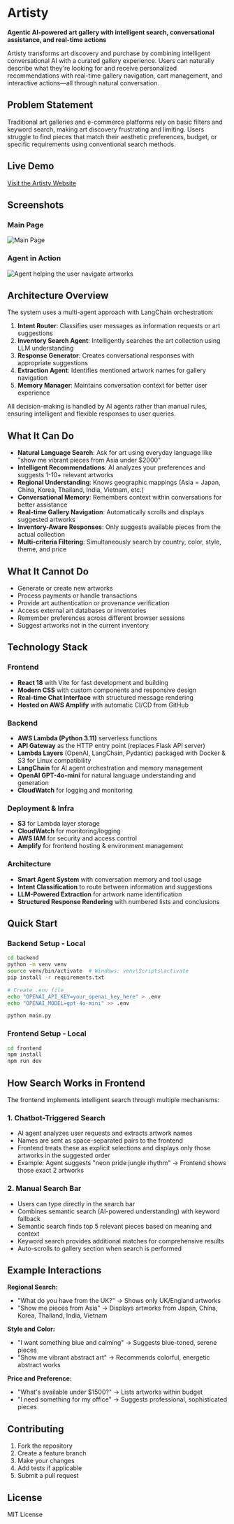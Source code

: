 # Artisty

**Agentic AI-powered art gallery with intelligent search, conversational assistance, and real-time actions**

Artisty transforms art discovery and purchase by combining intelligent conversational AI with a curated gallery experience. Users can naturally describe what they're looking for and receive personalized recommendations with real-time gallery navigation, cart management, and interactive actions—all through natural conversation.

## Problem Statement

Traditional art galleries and e-commerce platforms rely on basic filters and keyword search, making art discovery frustrating and limiting. Users struggle to find pieces that match their aesthetic preferences, budget, or specific requirements using conventional search methods.

## Live Demo
[Visit the Artisty Website](https://main.d22zce484yggk5.amplifyapp.com/)

## Screenshots

### Main Page
![Main Page](frontend/docs/images/main-page.png)

### Agent in Action
![Agent helping the user navigate artworks](frontend/docs/images/agent-navigate.png)


## Architecture Overview

The system uses a multi-agent approach with LangChain orchestration:

1. **Intent Router**: Classifies user messages as information requests or art suggestions
2. **Inventory Search Agent**: Intelligently searches the art collection using LLM understanding
3. **Response Generator**: Creates conversational responses with appropriate suggestions
4. **Extraction Agent**: Identifies mentioned artwork names for gallery navigation
5. **Memory Manager**: Maintains conversation context for better user experience

All decision-making is handled by AI agents rather than manual rules, ensuring intelligent and flexible responses to user queries.

## What It Can Do

- **Natural Language Search**: Ask for art using everyday language like "show me vibrant pieces from Asia under $2000"
- **Intelligent Recommendations**: AI analyzes your preferences and suggests 1-10+ relevant artworks
- **Regional Understanding**: Knows geographic mappings (Asia = Japan, China, Korea, Thailand, India, Vietnam, etc.)
- **Conversational Memory**: Remembers context within conversations for better assistance
- **Real-time Gallery Navigation**: Automatically scrolls and displays suggested artworks
- **Inventory-Aware Responses**: Only suggests available pieces from the actual collection
- **Multi-criteria Filtering**: Simultaneously search by country, color, style, theme, and price

## What It Cannot Do

- Generate or create new artworks
- Process payments or handle transactions
- Provide art authentication or provenance verification
- Access external art databases or inventories
- Remember preferences across different browser sessions
- Suggest artworks not in the current inventory

## Technology Stack

### Frontend
- **React 18** with Vite for fast development and building
- **Modern CSS** with custom components and responsive design
- **Real-time Chat Interface** with structured message rendering
- **Hosted on AWS Amplify** with automatic CI/CD from GitHub

### Backend
- **AWS Lambda (Python 3.11)** serverless functions
- **API Gateway** as the HTTP entry point (replaces Flask API server)
- **Lambda Layers** (OpenAI, LangChain, Pydantic) packaged with Docker & S3 for Linux compatibility
- **LangChain** for AI agent orchestration and memory management
- **OpenAI GPT-4o-mini** for natural language understanding and generation
- **CloudWatch** for logging and monitoring

### Deployment & Infra
- **S3** for Lambda layer storage
- **CloudWatch** for monitoring/logging
- **AWS IAM** for security and access control
- **Amplify** for frontend hosting & environment management

### Architecture
- **Smart Agent System** with conversation memory and tool usage
- **Intent Classification** to route between information and suggestions
- **LLM-Powered Extraction** for artwork name identification
- **Structured Response Rendering** with numbered lists and conclusions

## Quick Start

### Backend Setup - Local
```bash
cd backend
python -m venv venv
source venv/bin/activate  # Windows: venv\Scripts\activate
pip install -r requirements.txt

# Create .env file
echo "OPENAI_API_KEY=your_openai_key_here" > .env
echo "OPENAI_MODEL=gpt-4o-mini" >> .env

python main.py
```

### Frontend Setup - Local
```bash
cd frontend
npm install
npm run dev
```

## How Search Works in Frontend

The frontend implements intelligent search through multiple mechanisms:

### **1. Chatbot-Triggered Search**
- AI agent analyzes user requests and extracts artwork names
- Names are sent as space-separated pairs to the frontend
- Frontend treats these as explicit selections and displays only those artworks in the suggested order
- Example: Agent suggests "neon pride jungle rhythm" → Frontend shows those exact 2 artworks

### **2. Manual Search Bar**
- Users can type directly in the search bar
- Combines semantic search (AI-powered understanding) with keyword fallback
- Semantic search finds top 5 relevant pieces based on meaning and context
- Keyword search provides additional matches for comprehensive results
- Auto-scrolls to gallery section when search is performed

## Example Interactions

**Regional Search:**
- "What do you have from the UK?" → Shows only UK/England artworks
- "Show me pieces from Asia" → Displays artworks from Japan, China, Korea, Thailand, India, Vietnam

**Style and Color:**
- "I want something blue and calming" → Suggests blue-toned, serene pieces
- "Show me vibrant abstract art" → Recommends colorful, energetic abstract works

**Price and Preference:**
- "What's available under $1500?" → Lists artworks within budget
- "I need something for my office" → Suggests professional, sophisticated pieces

## Contributing

1. Fork the repository
2. Create a feature branch
3. Make your changes
4. Add tests if applicable
5. Submit a pull request

## License

MIT License

